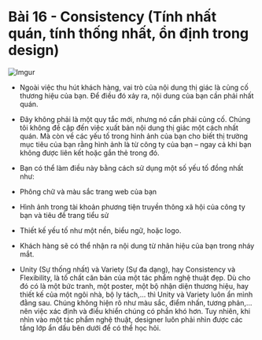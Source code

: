 # Bài 16 - Consistency  (Tính nhất quán, tính thống nhất, ổn định trong design)  

![Imgur](https://i.imgur.com/kXQGCVW.png)  

* Ngoài việc thu hút khách hàng, vai trò của nội dung thị giác là củng cố thương hiệu của bạn. Để điều đó xảy ra, nội dung của bạn cần phải nhất quán.

* Đây không phải là một quy tắc mới, nhưng nó cần phải củng cố. Chúng tôi không đề cập đến việc xuất bản nội dung thị giác một cách nhất quán. Mà còn về các yếu tố trong hình ảnh của bạn cho biết thị trường mục tiêu của bạn rằng hình ảnh là từ công ty của bạn – ngay cả khi bạn không được liên kết hoặc gắn thẻ trong đó.

* Bạn có thể làm điều này bằng cách  sử dụng một số yếu tố đồng nhất như:

* Phông chữ và màu sắc trang web của bạn

* Hình ảnh trong tài khoản phương tiện truyền thông xã hội của công ty bạn và tiêu đề trang tiểu sử

* Thiết kế yếu tố như một nền, biểu ngữ, hoặc logo.

* Khách hàng sẽ có thể nhận ra nội dung từ nhãn hiệu của bạn trong nháy mắt.  

* Unity (Sự thống nhất) và Variety (Sự đa dạng), hay Consistency và Flexibility, là tố chất căn bản của một tác phẩm nghệ thuật đẹp. Dù cho đó có là một bức tranh, một poster, một bộ nhận diện thương hiệu, hay thiết kế của một ngôi nhà, bộ ly tách,… thì Unity và Variety luôn ẩn mình đằng sau. Chúng không hiện rõ như màu sắc, điểm nhấn, tương phản,… nên việc xác định và điều khiển chúng có phần khó hơn. Tuy nhiên, khi nhìn vào một tác phẩm nghệ thuật, designer luôn phải nhìn được các tầng lớp ẩn dấu bên dưới để có thể học hỏi.